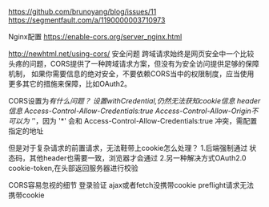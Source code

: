 https://github.com/brunoyang/blog/issues/11
https://segmentfault.com/a/1190000003710973



Nginx配置
https://enable-cors.org/server_nginx.html


http://newhtml.net/using-cors/
安全问题
跨域请求始终是网页安全中一个比较头疼的问题，CORS提供了一种跨域请求方案，但没有为安全访问提供足够的保障机制，
如果你需要信息的绝对安全，不要依赖CORS当中的权限制度，应当使用更多其它的措施来保障，比如OAuth2。


CORS设置为*有什么问题？
设置withCredential,仍然无法获知cookie信息
header信息 Access-Control-Allow-Credentials:true
Access-Control-Allow-Origin不可以为 '*'，因为 '*' 会和 Access-Control-Allow-Credentials:true 冲突，需配置指定的地址

但是对于复杂请求的前置请求，无法鞋带上cookie怎么处理？
1.后端强制通过
  状态码，其他header也需要一致，浏览器才会通过
2.另一种解决方式OAuth2.0
cookie-token,在头部返回服务器进行校验


CORS容易忽视的细节
登录验证
ajax或者fetch没携带cookie
preflight请求无法携带cookie